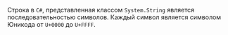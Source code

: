 Строка в `C#`, представленная классом `System.String`  является последовательностью символов. Каждый символ является символом Юникода от `U+0000` до `U+FFFF`.

